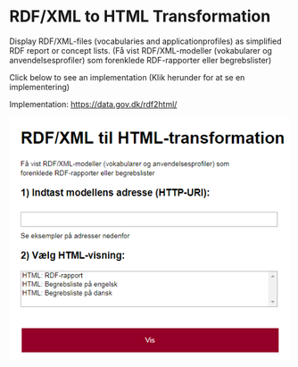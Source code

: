 # RDF/XML to HTML Transformation

Display RDF/XML-files (vocabularies and applicationprofiles) as simplified RDF report or concept lists. (Få vist RDF/XML-modeller (vokabularer og anvendelsesprofiler) som forenklede RDF-rapporter eller begrebslister)

Click below to see an implementation (Klik herunder for at se en implementering)

Implementation: https://data.gov.dk/rdf2html/


![Implementation Screenshot](screenshot.png)
